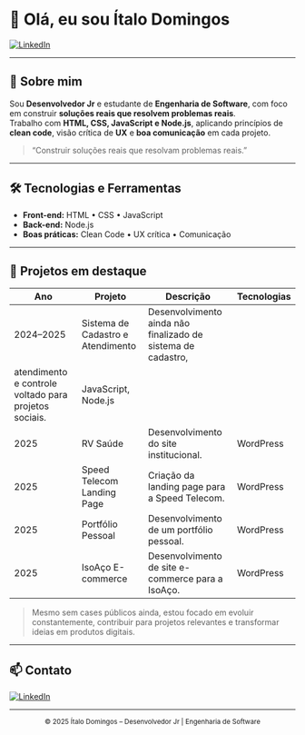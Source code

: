 # 👋 Olá, eu sou Ítalo Domingos

[![LinkedIn](https://img.shields.io/badge/LinkedIn-italo--domingos-blue?logo=linkedin)](https://linkedin.com/in/italo-domingos-a57536153)

---

## 📝 Sobre mim

Sou **Desenvolvedor Jr** e estudante de **Engenharia de Software**, com foco em construir **soluções reais que resolvem problemas reais**.  
Trabalho com **HTML, CSS, JavaScript e Node.js**, aplicando princípios de **clean code**, visão crítica de **UX** e **boa comunicação** em cada projeto.

> “Construir soluções reais que resolvam problemas reais.”

---

## 🛠️ Tecnologias e Ferramentas

- **Front-end:** HTML • CSS • JavaScript  
- **Back-end:** Node.js  
- **Boas práticas:** Clean Code • UX crítica • Comunicação

---

## 📂 Projetos em destaque

| Ano | Projeto | Descrição | Tecnologias |
|-----|---------|-----------|-------------|
| 2024–2025 | Sistema de Cadastro e Atendimento | Desenvolvimento ainda não finalizado de sistema de cadastro,
   atendimento e controle voltado para projetos sociais. | JavaScript, Node.js |
| 2025 | RV Saúde | Desenvolvimento do site institucional. | WordPress |
| 2025 | Speed Telecom Landing Page | Criação da landing page para a Speed Telecom. | WordPress |
| 2025 | Portfólio Pessoal | Desenvolvimento de um portfólio pessoal. | WordPress |
| 2025 | IsoAço E-commerce | Desenvolvimento de site e-commerce para a IsoAço. | WordPress |

> Mesmo sem cases públicos ainda, estou focado em evoluir constantemente, contribuir para projetos relevantes e transformar ideias em produtos digitais.

---

## 📫 Contato

[![LinkedIn](https://img.shields.io/badge/LinkedIn-italo--domingos-blue?logo=linkedin)](https://linkedin.com/in/italo-domingos-a57536153)

---

<p align="center">
  <sub>© 2025 Ítalo Domingos – Desenvolvedor Jr | Engenharia de Software</sub>
</p>
